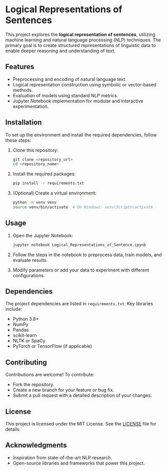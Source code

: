 # Logical Representations of Sentences

This project explores the **logical representation of sentences**, utilizing machine learning and natural language processing (NLP) techniques. The primary goal is to create structured representations of linguistic data to enable deeper reasoning and understanding of text.

## Features
- Preprocessing and encoding of natural language text.
- Logical representation construction using symbolic or vector-based methods.
- Evaluation of models using standard NLP metrics.
- Jupyter Notebook implementation for modular and interactive experimentation.

## Installation

To set up the environment and install the required dependencies, follow these steps:

1. Clone this repository:
   ```bash
   git clone <repository_url>
   cd <repository_name>
   ```

2. Install the required packages:
   ```bash
   pip install -r requirements.txt
   ```

3. (Optional) Create a virtual environment:
   ```bash
   python -m venv venv
   source venv/bin/activate  # On Windows: venv\Scripts\activate
   ```

## Usage

1. Open the Jupyter Notebook:
   ```bash
   jupyter notebook Logical_Representations_of_Sentence.ipynb
   ```

2. Follow the steps in the notebook to preprocess data, train models, and evaluate results.

3. Modify parameters or add your data to experiment with different configurations.


## Dependencies
The project dependencies are listed in `requirements.txt`. Key libraries include:
- Python 3.8+
- NumPy
- Pandas
- scikit-learn
- NLTK or SpaCy
- PyTorch or TensorFlow (if applicable)

## Contributing

Contributions are welcome! To contribute:
- Fork the repository.
- Create a new branch for your feature or bug fix.
- Submit a pull request with a detailed description of your changes.

## License
This project is licensed under the MIT License. See the [LICENSE](LICENSE) file for details.

## Acknowledgments
- Inspiration from state-of-the-art NLP research.
- Open-source libraries and frameworks that power this project.

